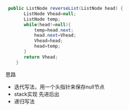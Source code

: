 ```java
 public ListNode reverseList(ListNode head) {
       ListNode Vhead=null;
       ListNode temp;
       while(head!=null){
           temp=head.next;
           head.next=Vhead;
           Vhead=head;
           head=temp;
       }
       return Vhead;
    }
```

思路 

- 迭代写法，用一个头指针来保存null节点
- stack实现 先进后出
- 递归写法
